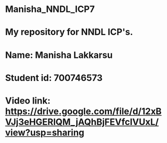 # Manisha_NNDL_ICP7
# My repository for NNDL ICP's.
# Name: Manisha Lakkarsu
# Student id: 700746573
# Video link: https://drive.google.com/file/d/12xBVJj3eHGERlQM_jAQhBjFEVfcIVUxL/view?usp=sharing
